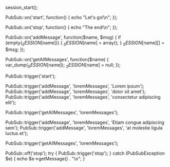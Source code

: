 session_start();

PubSub::on('start', function() {
	echo "Let's go!\n";
});

PubSub::on('stop', function() {
	echo "The end!\n";
});

PubSub::on('addMessage', function($name, $msg) {
	if (empty($_SESSION[$name])) {
		$_SESSION[$name] = array();
	}
	$_SESSION[$name][] = $msg;
});

PubSub::on('getAllMessages', function($name) {
	var_dump($_SESSION[$name]);
	$_SESSION[$name] = null;
});


PubSub::trigger('start');

PubSub::trigger('addMessage', 'loremMessages', 'Lorem ipsum');
PubSub::trigger('addMessage', 'loremMessages', 'dolor sit amet');
PubSub::trigger('addMessage', 'loremMessages', 'consectetur adipiscing elit');

PubSub::trigger('getAllMessages', 'loremMessages');

PubSub::trigger('addMessage', 'loremMessages', 'Etiam congue adipiscing sem');
PubSub::trigger('addMessage', 'loremMessages', 'at molestie ligula luctus et');

PubSub::trigger('getAllMessages', 'loremMessages');

PubSub::off('stop');
try {
	PubSub::trigger('stop');
} catch (PubSubException $e) {
	echo $e->getMessage() . "\n";
}

